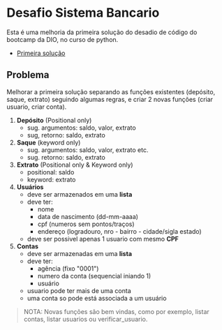 # Desafio Sistema Bancario
Esta é uma melhoria da primeira solução do desadio de código do bootcamp da DIO, no curso de python.

- [Primeira solução](../)

## Problema
Melhorar a primeira solução separando as funções existentes (depósito, saque, extrato) seguindo algumas regras, e criar 2 novas funções (criar usuario, criar conta).

1. **Depósito** (Positional only)
    - sug. argumentos: saldo, valor, extrato
    - sug, retorno: saldo, extrato
2. **Saque** (keyword only)
    - sug. argumentos: saldo, valor, extrato etc.
    - sug. retorno: saldo, extrato
3. **Extrato** (Positional only & Keyword only)
    - positional: saldo
    - keyword: extrato
4. **Usuários**
    - deve ser armazenados em uma **lista**
    - deve ter:
        - nome
        - data de nascimento (dd-mm-aaaa)
        - cpf (numeros sem pontos/traços)
        - endereço (logradouro, nro - bairro - cidade/sigla estado)
    - deve ser possivel apenas 1 usuario com mesmo **CPF**
5. **Contas**
    - deve ser armazenadas em uma **lista**
    - deve ter:
        - agência (fixo "0001")
        - numero da conta (sequencial iniando  1)
        - usuário
    - usuario pode ter mais de uma conta
    - uma conta so pode está associada a um usuário

> NOTA: Novas funções são bem vindas, como por exemplo, listar contas, listar usuarios ou verificar_usuario.
